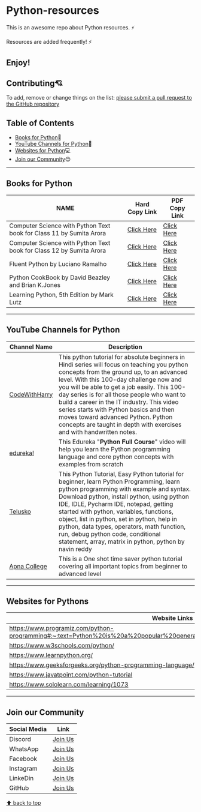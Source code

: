 # Python-resources

This is an awesome repo about Python resources. ⚡

Resources are added frequently! ⚡

Enjoy!
---
## Contributing:cupid:
To add, remove or change things on the list:
[please submit a pull request to the GitHub repository](https://github.com/Resourcio-Community/Python-resources)


## Table of Contents
- [Books for Python](#books-for-Python):blue_book:
- [YouTube Channels for Python](#youtube-channels-for-Python):incoming_envelope:
- [Websites for Python](#websites-for-Python):computer:
- [Join our Community](#join-our-community):blush:
---
## Books for Python
| NAME | Hard Copy Link | PDF Copy Link |
| ---- | -------------- | ------------- |
| Computer Science with Python Text book for Class 11 by Sumita Arora | [Click Here](https://www.amazon.in/Computer-Science-Practice-Textbook-2018-2019/dp/8177002309/ref=sr_1_1?crid=36CS0HPSIPIIG&keywords=Computer+Science+with+Python+Text+book+for+Class+11+by+Sumita+Arora&qid=1671890785&sprefix=computer+science+with+python+text+book+for+class+11+by+sumita+arora%2Caps%2C227&sr=8-1) | [Click Here](https://pythonclassroomdiary.files.wordpress.com/2020/11/sumita-arora-class-xi-computer-science-with-python-pdf.pdf) |
| Computer Science with Python Text book for Class 12 by Sumita Arora | [Click Here](https://www.amazon.in/Computer-Science-Python-2019-2020-Examination/dp/8177002368/ref=sr_1_1?crid=7YNVC3SCLZJL&keywords=Computer+Science+with+Python+Text+book+for+Class+12+by+Sumita+Arora&qid=1671890836&sprefix=computer+science+with+python+text+book+for+class+12+by+sumita+arora%2Caps%2C538&sr=8-1) | [Click Here](https://www.ssgopalganj.in/online/Class%20XII/Comp/Computer%20science%20PYTHON%20book%20pdf%20for%20class%2012.pdf) |
| Fluent Python by Luciano Ramalho | [Click Here](https://www.amazon.in/Fluent-Python-Effective-Programming-Grayscale/dp/9355420838/ref=sr_1_1?crid=Z9O5FA9WGJXA&keywords=Fluent+Python+by+Luciano+Ramalho&qid=1671890868&sprefix=fluent+python+by+luciano+ramalho%2Caps%2C232&sr=8-1) | [Click Here](https://drive.google.com/file/d/1P-eBcXYUJU1DRB--M7hPLdDlihJlM4DT/view) |
| Python CookBook by David Beazley and Brian K.Jones | [Click Here](https://www.amazon.in/s?k=Python+CookBook+by+David+Beazley+and+Brian+K.Jones&crid=37KI4NSZOGK76&sprefix=python+cookbook+by+david+beazley+and+brian+k.jones%2Caps%2C226&ref=nb_sb_noss) | [Click Here](https://drive.google.com/file/d/1P6hR_hANqQQEqSNwHtG6-KP9TayJN27X/view) |
| Learning Python, 5th Edition by Mark Lutz | [Click Here](https://www.amazon.in/Learning-Python-Powerful-Object-Oriented-Programming/dp/9351102017/ref=sr_1_2?crid=3K89765FCJ6MB&keywords=Learning+Python%2C+5th+Edition+by+Mark+Lutz&qid=1671890949&sprefix=learning+python%2C+5th+edition+by+mark+lutz%2Caps%2C362&sr=8-2) | [Click Here](https://www.pdfdrive.com/download.pdf?id=39205692&h=dc08b51c4a7a9e3af2afa5aa818c1d56&u=cache&ext=pdf) |
---
## YouTube Channels for Python
| Channel Name | Description |
| ------------ | ----------- |
| [CodeWithHarry](https://www.youtube.com/watch?v=7wnove7K-ZQ&list=PLu0W_9lII9agwh1XjRt242xIpHhPT2llg) | This python tutorial for absolute beginners in Hindi series will focus on teaching you python concepts from the ground up, to an advanced level. With this 100-day challenge now and you will be able to get a job easily. This 100-day series is for all those people who want to build a career in the IT industry. This video series starts with Python basics and then moves toward advanced Python. Python concepts are taught in depth with exercises and with handwritten notes. |
| [edureka!](https://www.youtube.com/watch?v=WGJJIrtnfpk) | This Edureka "𝐏𝐲𝐭𝐡𝐨𝐧 𝐅𝐮𝐥𝐥 𝐂𝐨𝐮𝐫𝐬𝐞" video will help you learn the Python programming language and core python concepts with examples from scratch |
| [Telusko](https://www.youtube.com/watch?v=QXeEoD0pB3E&list=PLsyeobzWxl7poL9JTVyndKe62ieoN-MZ3) | This Python Tutorial, Easy Python tutorial for beginner, learn Python Programming, learn python programming with example and syntax. Download python, install python, using python IDE, IDLE, Pycharm IDE, notepad,  getting started with python, variables, functions, object, list in python, set in python, help in python, data types, operators, math function, run, debug python code, conditional statement, array, matrix in python, python by navin reddy |
| [Apna College](https://youtu.be/vLqTf2b6GZw) | This is a One shot time saver python tutorial covering all important topics from beginner to advanced level |

---
## Websites for Pythons
| Website Links |
| ------------- |
| https://www.programiz.com/python-programming#:~:text=Python%20is%20a%20popular%20general,language%20to%20learn%20for%20beginners |
| https://www.w3schools.com/python/ |
| https://www.learnpython.org/ |
| https://www.geeksforgeeks.org/python-programming-language/ |
| https://www.javatpoint.com/python-tutorial |
| https://www.sololearn.com/learning/1073 |
---
## Join our Community
| Social Media | Link |
| ------------ | ---- |
| Discord | [Join Us](https://discord.gg/j2cMDF6Dtx) |
| WhatsApp | [Join Us](https://chat.whatsapp.com/Km6AX9di04ZLIpFEcXTiNK) |
| Facebook | [Join Us](https://www.facebook.com/profile.php?id=100088472180461) |
| Instagram | [Join Us](https://www.instagram.com/resourciocommunity22/) |
| LinkeDin | [Join Us](https://www.linkedin.com/in/resourcio-community22/) |
| GitHub | [Join Us](https://github.com/Resourcio-Community) |

[⬆ back to top](#table-of-contents)
